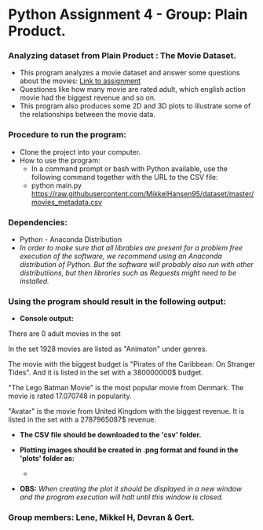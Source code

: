# Python Assignment 4 - Group: Plain Product.
### Analyzing dataset from Plain Product : The Movie Dataset.
* This program analyzes a movie dataset and answer some questions about the movies: [Link to assignment](https://github.com/MikkelHansen95/dataset/blob/master/README.md) 
* Questiones like how many movie are rated adult, which english action movie had the biggest revenue and so on.
* This program also produces some 2D and 3D plots to illustrate some of the relationships between the movie data.

### Procedure to run the program:
* Clone the project into your computer.
* How to use the program:
  * In a command prompt or bash with Python available, use the following command together with the URL to the CSV file: 
  * python main.py https://raw.githubusercontent.com/MikkelHansen95/dataset/master/movies_metadata.csv

### Dependencies:
* Python - Anaconda Distribution 
* *In order to make sure that all librabies are present for a problem free execution of the software, we recommend using an Anaconda distribution of Python. But the software will probably also run with other distributiions, but then libraries such as Requests might need to be installed.*

### Using the program should result in the following output:

* **Console output:**

There are 0 adult movies in the set

In the set 1928 movies are listed as "Animaton" under genres.

The movie with the biggest budget is "Pirates of the Caribbean: On Stranger Tides".
And it is listed in the set with a 380000000$ budget.

 "The Lego Batman Movie" is the most popular movie from Denmark.
The movie is rated 17.070748 in popularity.

 "Avatar" is the movie from United Kingdom with the biggest revenue.
It is listed in the set with a 2787965087$ revenue.

* **The CSV file should be downloaded to the 'csv' folder.**

* **Plotting images should be created in .png format and found in the 'plots' folder as:** 

  *

* **OBS:** *When creating the plot it should be displayed in a new window and the program execution will halt until this window is closed.*

### Group members: Lene, Mikkel H, Devran & Gert. 
